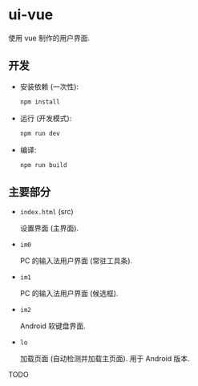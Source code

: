 # ui-vue

使用 vue 制作的用户界面.

## 开发

- 安装依赖 (一次性):

  ```sh
  npm install
  ```

- 运行 (开发模式):

  ```sh
  npm run dev
  ```

- 编译:

  ```sh
  npm run build
  ```

## 主要部分

- `index.html` (src)

  设置界面 (主界面).

- `im0`

  PC 的输入法用户界面 (常驻工具条).

- `im1`

  PC 的输入法用户界面 (候选框).

- `im2`

  Android 软键盘界面.

- `lo`

  加载页面 (自动检测并加载主页面). 用于 Android 版本.

TODO
